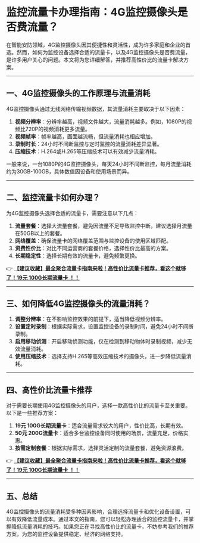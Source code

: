 # 监控流量卡办理指南：4G监控摄像头是否费流量？

在智能安防领域，4G监控摄像头因其便捷性和灵活性，成为许多家庭和企业的首选。然而，如何为监控设备选择合适的流量卡，以及4G监控摄像头是否费流量，是许多用户关心的问题。本文将为您详细解答，并推荐高性价比的流量卡解决方案。

---

## 一、4G监控摄像头的工作原理与流量消耗

4G监控摄像头通过无线网络传输视频数据，其流量消耗主要取决于以下因素：

1. **视频分辨率**：分辨率越高，视频文件越大，流量消耗越多。例如，1080P的视频比720P的视频消耗更多流量。
2. **视频帧率**：帧率越高，画面越流畅，但流量消耗也相应增加。
3. **录制时长**：24小时不间断监控与定时监控的流量消耗差异显著。
4. **压缩技术**：H.264或H.265等压缩技术可以有效减少流量消耗。

一般来说，一台1080P的4G监控摄像头，每天24小时不间断监控，每月流量消耗约为30GB-100GB，具体数值因设备和使用场景而异。

---

## 二、监控流量卡如何办理？

为4G监控摄像头选择合适的流量卡，需要注意以下几点：

1. **流量套餐**：选择大流量套餐，避免因流量不足导致监控中断。建议选择月流量在50GB以上的套餐。
2. **网络覆盖**：确保流量卡的网络覆盖范围与监控设备的使用区域匹配。
3. **资费性价比**：对比不同运营商的套餐价格，选择性价比最高的方案。
4. **长期稳定性**：选择长期有效的流量卡，避免频繁更换。

👉 **[【建议收藏】最全聚合流量卡指南来啦！高性价比流量卡推荐，看这个就够了！19元 100G长期流量卡 ！！](https://bit.ly/Liuliangka)**

---

## 三、如何降低4G监控摄像头的流量消耗？

1. **调整分辨率**：在不影响监控效果的前提下，适当降低视频分辨率。
2. **设置定时录制**：根据实际需求，设置监控设备的录制时间，避免24小时不间断录制。
3. **启用移动侦测**：开启移动侦测功能，仅在检测到移动物体时录制视频，减少无效流量消耗。
4. **使用压缩技术**：选择支持H.265等高效压缩技术的摄像头，进一步降低流量消耗。

---

## 四、高性价比流量卡推荐

对于需要长期使用4G监控摄像头的用户，选择一款高性价比的流量卡至关重要。以下是一些推荐方案：

1. **19元 100G长期流量卡**：适合流量需求较大的用户，性价比高，长期有效。
2. **50元 200G流量卡**：适合多台监控设备同时使用的场景，流量充足，价格实惠。
3. **按需定制套餐**：根据实际需求，选择灵活定制的流量套餐，避免资源浪费。

👉 **[【建议收藏】最全聚合流量卡指南来啦！高性价比流量卡推荐，看这个就够了！19元 100G长期流量卡 ！！](https://bit.ly/Liuliangka)**

---

## 五、总结

4G监控摄像头的流量消耗受多种因素影响，合理选择流量卡和优化设备设置，可以有效降低流量成本。通过本文的指南，您可以轻松办理适合的监控流量卡，并掌握降低流量消耗的技巧。如果您正在寻找高性价比的流量卡，不妨参考我们的推荐方案，为您的监控设备提供稳定、经济的网络支持。